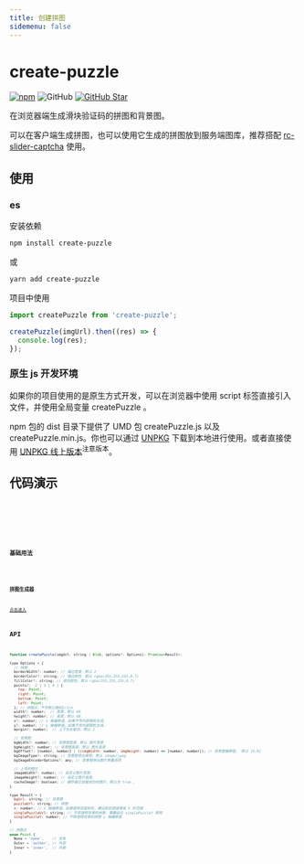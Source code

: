 ```yaml
---
title: 创建拼图
sidemenu: false
---
```


# create-puzzle

[![npm][npm]][npm-url] ![GitHub](https://img.shields.io/github/license/caijf/create-puzzle.svg) [![GitHub Star][github-star]][github-url]

在浏览器端生成滑块验证码的拼图和背景图。

可以在客户端生成拼图，也可以使用它生成的拼图放到服务端图库，推荐搭配 [rc-slider-captcha] 使用。

## 使用

### es

安装依赖

```bash
npm install create-puzzle
```

或

```bash
yarn add create-puzzle
```

项目中使用

```typescript
import createPuzzle from 'create-puzzle';

createPuzzle(imgUrl).then((res) => {
  console.log(res);
});
```

### 原生 js 开发环境

如果你的项目使用的是原生方式开发，可以在浏览器中使用 script 标签直接引入文件，并使用全局变量 createPuzzle 。

npm 包的 dist 目录下提供了 UMD 包 createPuzzle.js 以及 createPuzzle.min.js。你也可以通过 [UNPKG](https://unpkg.com/create-puzzle/dist/) 下载到本地进行使用。或者直接使用 [UNPKG 线上版本](https://unpkg.com/create-puzzle@latest/dist/createPuzzle.min.js)<sup>注意版本</sup>。

## 代码演示

<code src="./demos/dev-puzzle.tsx" />

<code src="./demos/dev-puzzle-random.tsx" />

<code src="./demos/dev-image.tsx" />

### 基础用法

<code src="./demos/basic.tsx" />

### 拼图生成器

[点击进入](./generator)

## API

```javascript
function createPuzzle(imgUrl: string | Blob, options?: Options): Promise<Result>;

type Options = {
  // 拼图
  borderWidth?: number; // 描边宽度。默认 2
  borderColor?: string; // 描边颜色。默认 rgba(255,255,255,0.7)
  fillColor?: string; // 填充颜色。默认 rgba(255,255,255,0.7)
  points?:  2 | 3 | 4 | {
    top: Point;
    right: Point;
    bottom: Point;
    left: Point;
  }; // 拼图点，不传默认随机2/3/4
  width?: number;  // 宽度。默认 60
  height?: number; // 高度。默认 60
  x?: number; // x 轴偏移值，如果不传内部随机生成。
  y?: number; // y 轴偏移值，如果不传内部随机生成。
  margin?: number;  // 上下左右留白。默认 2

  // 背景图
  bgWidth?: number; // 背景图宽度。默认 图片宽度
  bgHeight?: number; // 背景图高度。默认 图片高度
  bgOffset?: [number, number] | ((imgWidth: number, imgHeight: number) => [number, number]); // 背景图偏移值。 默认 [0,0]
  bgImageType?: string; // 背景图导出类型。默认 image/jpeg
  bgImageEncoderOptions?: any; // 背景图导出图片质量选项

  // 上传的图片
  imageWidth?: number; // 自定义图片宽度。
  imageHeight?: number; // 自定义图片高度。
  cacheImage?: boolean; // 缓存最近加载成功的图片。默认为 true 。
}

type Result = {
  bgUrl: string; // 背景图
  puzzleUrl: string; // 拼图
  x: number; // x 轴偏移值。如果使用该值校验，建议前后阈值增减 5 的范围
  singlePuzzleUrl: string; // 不带透明背景的拼图，需要结合 singlePuzzleY 使用
  singlePuzzleY: number; // 不带透明背景的拼图 y 轴偏移值
}

// 拼图点
enum Point {
  None = 'none',    // 没有
  Outer = 'outher', // 外部
  Inner = 'inner',  // 内部
}
```

[rc-slider-captcha]: https://caijf.github.io/rc-slider-captcha/index.html
[npm]: https://img.shields.io/npm/v/create-puzzle.svg
[npm-url]: https://npmjs.com/package/create-puzzle
[github-star]: https://img.shields.io/github/stars/caijf/create-puzzle?style=social
[github-url]: https://github.com/caijf/create-puzzle
